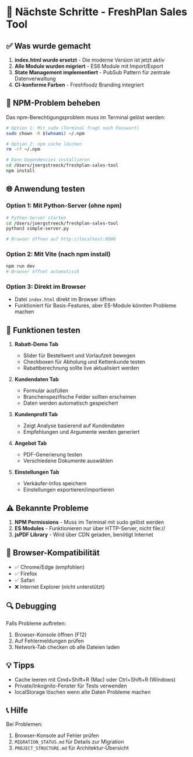 # 🚀 Nächste Schritte - FreshPlan Sales Tool

## ✅ Was wurde gemacht

1. **index.html wurde ersetzt** - Die moderne Version ist jetzt aktiv
2. **Alle Module wurden migriert** - ES6 Module mit Import/Export
3. **State Management implementiert** - PubSub Pattern für zentrale Datenverwaltung
4. **CI-konforme Farben** - Freshfoodz Branding integriert

## 🔧 NPM-Problem beheben

Das npm-Berechtigungsproblem muss im Terminal gelöst werden:

```bash
# Option 1: Mit sudo (Terminal fragt nach Passwort)
sudo chown -R $(whoami) ~/.npm

# Option 2: npm cache löschen
rm -rf ~/.npm

# Dann Dependencies installieren
cd /Users/joergstreeck/freshplan-sales-tool
npm install
```

## 🌐 Anwendung testen

### Option 1: Mit Python-Server (ohne npm)
```bash
# Python-Server starten
cd /Users/joergstreeck/freshplan-sales-tool
python3 simple-server.py

# Browser öffnen auf http://localhost:8000
```

### Option 2: Mit Vite (nach npm install)
```bash
npm run dev
# Browser öffnet automatisch
```

### Option 3: Direkt im Browser
- Datei `index.html` direkt im Browser öffnen
- Funktioniert für Basis-Features, aber ES-Module könnten Probleme machen

## 🧪 Funktionen testen

1. **Rabatt-Demo Tab**
   - Slider für Bestellwert und Vorlaufzeit bewegen
   - Checkboxen für Abholung und Kettenkunde testen
   - Rabattberechnung sollte live aktualisiert werden

2. **Kundendaten Tab**
   - Formular ausfüllen
   - Branchenspezifische Felder sollten erscheinen
   - Daten werden automatisch gespeichert

3. **Kundenprofil Tab**
   - Zeigt Analyse basierend auf Kundendaten
   - Empfehlungen und Argumente werden generiert

4. **Angebot Tab**
   - PDF-Generierung testen
   - Verschiedene Dokumente auswählen

5. **Einstellungen Tab**
   - Verkäufer-Infos speichern
   - Einstellungen exportieren/importieren

## ⚠️ Bekannte Probleme

1. **NPM Permissions** - Muss im Terminal mit sudo gelöst werden
2. **ES Modules** - Funktionieren nur über HTTP-Server, nicht file://
3. **jsPDF Library** - Wird über CDN geladen, benötigt Internet

## 📱 Browser-Kompatibilität

- ✅ Chrome/Edge (empfohlen)
- ✅ Firefox
- ✅ Safari
- ❌ Internet Explorer (nicht unterstützt)

## 🔍 Debugging

Falls Probleme auftreten:

1. Browser-Konsole öffnen (F12)
2. Auf Fehlermeldungen prüfen
3. Network-Tab checken ob alle Dateien laden

## 💡 Tipps

- Cache leeren mit Cmd+Shift+R (Mac) oder Ctrl+Shift+R (Windows)
- Private/Inkognito-Fenster für Tests verwenden
- localStorage löschen wenn alte Daten Probleme machen

## 📞 Hilfe

Bei Problemen:
1. Browser-Konsole auf Fehler prüfen
2. `MIGRATION_STATUS.md` für Details zur Migration
3. `PROJECT_STRUCTURE.md` für Architektur-Übersicht